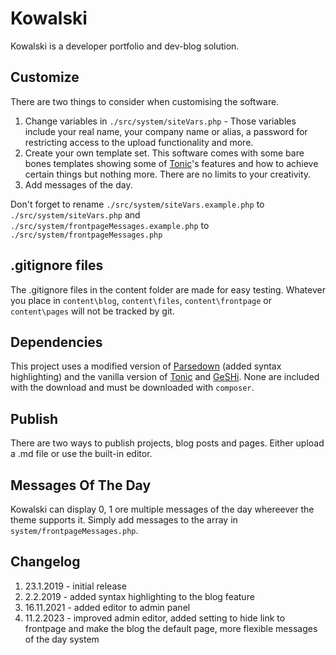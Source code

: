 # Kowalski

Kowalski is a developer portfolio and dev-blog solution.

## Customize

There are two things to consider when customising the software.

1. Change variables in ```./src/system/siteVars.php``` - Those variables include your real name, your company name or alias, a password for restricting access to the upload functionality and more.
2. Create your own template set. This software comes with some bare bones templates showing some of [Tonic][2]'s features and how to achieve certain things but nothing more. There are no limits to your creativity.
3. Add messages of the day.

Don't forget to rename `./src/system/siteVars.example.php` to `./src/system/siteVars.php` and `./src/system/frontpageMessages.example.php` to `./src/system/frontpageMessages.php`

## .gitignore files

The .gitignore files in the content folder are made for easy testing. Whatever you place in ```content\blog```, ```content\files```, ```content\frontpage``` or ```content\pages``` will not be tracked by git.

## Dependencies

This project uses a modified version of [Parsedown][1] (added syntax highlighting) and the vanilla version of [Tonic][2] and [GeSHi][3]. None are included with the download and must be downloaded with `composer`.

## Publish

There are two ways to publish projects, blog posts and pages. Either upload a .md file or use the built-in editor.

## Messages Of The Day

Kowalski can display 0, 1 ore multiple messages of the day whereever the theme supports it. Simply add messages to the array in `system/frontpageMessages.php`.

## Changelog

1. 23.1.2019 - initial release
2. 2.2.2019 - added syntax highlighting to the blog feature
3. 16.11.2021 - added editor to admin panel
4. 11.2.2023 - improved admin editor, added setting to hide link to frontpage and make the blog the default page, more flexible messages of the day system

[1]: https://github.com/erusev/parsedown
[2]: https://github.com/rgamba/Tonic
[3]: http://qbnz.com/highlighter/